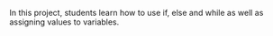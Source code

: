 In this project, students learn how to use if, else and while as well as assigning values to variables.